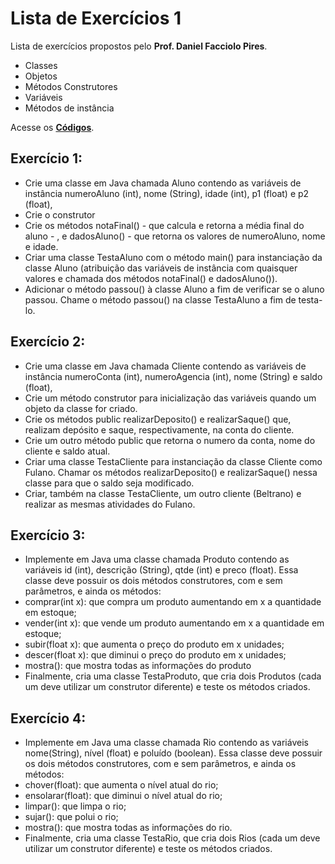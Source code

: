 # Lista de Exercícios 1

Lista de exercícios propostos pelo **Prof. Daniel Facciolo Pires**.

+ Classes
+ Objetos
+ Métodos Construtores
+ Variáveis
+ Métodos de instância

Acesse os **[Códigos](https://github.com/getuliovinicius/programacao.orientada.objeto/tree/master/lista-01/src/br/edu/fatecfranca/ads)**.

## Exercício 1:

+ Crie uma classe em Java chamada Aluno contendo as variáveis de instância numeroAluno (int), nome (String), idade (int), p1 (float) e p2 (float),
+ Crie o construtor
+ Crie os métodos notaFinal() - que calcula e retorna a média final do aluno - , e dadosAluno() - que retorna os valores de numeroAluno, nome e idade.
+ Criar uma classe TestaAluno com o método main() para instanciação da classe Aluno (atribuição das variáveis de instância com quaisquer valores e chamada dos métodos notaFinal() e dadosAluno()).
+ Adicionar o método passou() à classe Aluno a fim de verificar se o aluno passou. Chame o método passou() na classe TestaAluno a fim de testa-lo.

## Exercício 2:

+ Crie uma classe em Java chamada Cliente contendo as variáveis de instância numeroConta (int), numeroAgencia (int), nome (String) e saldo (float),
+ Crie um método construtor para inicialização das variáveis quando um objeto da classe for criado.
+ Crie os métodos public  realizarDeposito() e realizarSaque() que, realizam depósito e saque, respectivamente, na conta do cliente.
+ Crie um outro método public que retorna o numero da conta, nome do cliente e saldo atual.
+ Criar uma classe TestaCliente para instanciação da classe Cliente como Fulano. Chamar os métodos realizarDeposito() e realizarSaque() nessa classe para que o saldo seja modificado.
+ Criar, também na classe TestaCliente, um outro cliente (Beltrano) e realizar as mesmas atividades do Fulano.

## Exercício 3:

+ Implemente em Java uma classe chamada Produto contendo as variáveis id (int), descrição (String), qtde (int) e preco (float). Essa classe deve possuir os dois métodos construtores, com e sem parâmetros, e ainda os métodos:
+ comprar(int x): que compra um produto aumentando em x a quantidade em estoque;
+ vender(int x): que vende um produto aumentando em x a quantidade em estoque;
+ subir(float x): que aumenta o preço do produto em x unidades;
+ descer(float x): que diminui o preço do produto em x unidades;
+ mostra(): que mostra todas as informações do produto
+ Finalmente, cria uma classe TestaProduto, que cria dois Produtos (cada um deve utilizar um construtor diferente) e teste os métodos criados.

## Exercício 4:

+ Implemente em Java uma classe chamada Rio contendo as variáveis nome(String), nível (float) e poluído (boolean). Essa classe deve possuir os dois métodos construtores, com e sem parâmetros, e ainda os métodos:
+ chover(float): que aumenta o nível atual do rio;
+ ensolarar(float): que diminui o nível atual do rio;
+ limpar(): que limpa o rio;
+ sujar(): que polui o rio;
+ mostra(): que mostra todas as informações do rio.
+ Finalmente, cria uma classe TestaRio, que cria dois Rios (cada um deve utilizar um construtor diferente) e teste os métodos criados.

